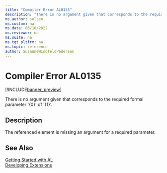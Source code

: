 ```yaml
---
title: "Compiler Error AL0135"
description: "There is no argument given that corresponds to the required formal parameter '{0}' of '{1}'."
ms.author: solsen
ms.custom: na
ms.date: 06/10/2022
ms.reviewer: na
ms.suite: na
ms.tgt_pltfrm: na
ms.topic: reference
author: SusanneWindfeldPedersen
---
```

[//]: # (START>DO_NOT_EDIT)
[//]: # (IMPORTANT:Do not edit any of the content between here and the END>DO_NOT_EDIT.)
[//]: # (Any modifications should be made in the .xml files in the ModernDev repo.)
# Compiler Error AL0135

[!INCLUDE[banner_preview](../includes/banner_preview.md)]

There is no argument given that corresponds to the required formal parameter '{0}' of '{1}'.

## Description
The referenced element is missing an argument for a required parameter.  

[//]: # (IMPORTANT: END>DO_NOT_EDIT)
## See Also  
[Getting Started with AL](../devenv-get-started.md)  
[Developing Extensions](../devenv-dev-overview.md)  